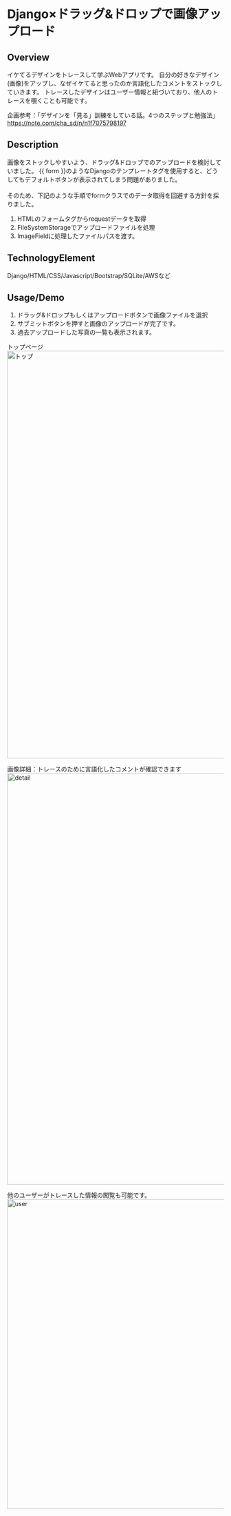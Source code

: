 # Django×ドラッグ&ドロップで画像アップロード

## Overview
イケてるデザインをトレースして学ぶWebアプリです。
自分の好きなデザイン(画像)をアップし、なぜイケてると思ったのか言語化したコメントをストックしていきます。
トレースしたデザインはユーザー情報と紐づいており、他人のトレースを覗くことも可能です。

企画参考：「デザインを「見る」訓練をしている話。4つのステップと勉強法」
 https://note.com/cha_sd/n/n1f7075798197

## Description
画像をストックしやすいよう、ドラッグ&ドロップでのアップロードを検討していました。
{{ form }}のようなDjangoのテンプレートタグを使用すると、どうしてもデフォルトボタンが表示されてしまう問題がありました。<br>  
そのため、下記のような手順でformクラスでのデータ取得を回避する方針を採りました。

1. HTMLのフォームタグからrequestデータを取得
2. FileSystemStorageでアップロードファイルを処理
3. ImageFieldに処理したファイルパスを渡す。

## TechnologyElement
Django/HTML/CSS/Javascript/Bootstrap/SQLite/AWSなど

## Usage/Demo
1. ドラッグ&ドロップもしくはアップロードボタンで画像ファイルを選択
2. サブミットボタンを押すと画像のアップロードが完了です。
3. 過去アップロードした写真の一覧も表示されます。

トップページ
<img width="945" alt="トップ" src="https://user-images.githubusercontent.com/27131456/72234758-e6a2e300-3611-11ea-9f1d-d117ca35806c.png">

画像詳細：トレースのために言語化したコメントが確認できます
<img width="954" alt="detail" src="https://user-images.githubusercontent.com/27131456/72234777-fb7f7680-3611-11ea-9a1b-9929525d8a04.png">

他のユーザーがトレースした情報の閲覧も可能です。
<img width="718" alt="user" src="https://user-images.githubusercontent.com/27131456/72234821-2073e980-3612-11ea-8362-d2ab9dba7fac.png">

